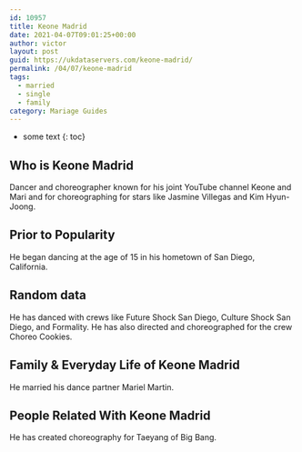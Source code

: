 ```yaml
---
id: 10957
title: Keone Madrid
date: 2021-04-07T09:01:25+00:00
author: victor
layout: post
guid: https://ukdataservers.com/keone-madrid/
permalink: /04/07/keone-madrid  
tags:
  - married
  - single
  - family
category: Mariage Guides
---
```


* some text
{: toc}


## Who is Keone Madrid



Dancer and choreographer known for his joint YouTube channel Keone and Mari and for choreographing for stars like Jasmine Villegas and Kim Hyun-Joong. 

                
                
                
## Prior to Popularity



He began dancing at the age of 15 in his hometown of San Diego, California. 

                
                
                
## Random data



He has danced with crews like Future Shock San Diego, Culture Shock San Diego, and Formality. He has also directed and choreographed for the crew Choreo Cookies. 

                
                
                
## Family & Everyday Life of Keone Madrid



He married his dance partner Mariel Martin. 

                
                
                
## People Related With Keone Madrid



He has created choreography for Taeyang of Big Bang. 

                
              
            
          
          
          